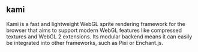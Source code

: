## kami

Kami is a fast and lightweight WebGL sprite rendering framework for the browser that aims to support modern WebGL features like compressed textures and WebGL 2 extensions. Its modular backend means it can easily be integrated into other frameworks, such as Pixi or Enchant.js.